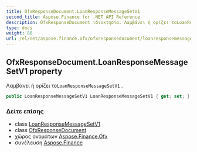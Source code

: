```yaml
---
title: OfxResponseDocument.LoanResponseMessageSetV1
second_title: Aspose.Finance for .NET API Reference
description: OfxResponseDocument ιδιοκτησία. Λαμβάνει ή ορίζει τοLoanResponseMessageSetV1 .
type: docs
weight: 80
url: /el/net/aspose.finance.ofx/ofxresponsedocument/loanresponsemessagesetv1/
---
```

## OfxResponseDocument.LoanResponseMessageSetV1 property

Λαμβάνει ή ορίζει το`LoanResponseMessageSetV1` .

```csharp
public LoanResponseMessageSetV1 LoanResponseMessageSetV1 { get; set; }
```

### Δείτε επίσης

* class [LoanResponseMessageSetV1](../../loanresponsemessagesetv1/)
* class [OfxResponseDocument](../)
* χώρος ονομάτων [Aspose.Finance.Ofx](../../ofxresponsedocument/)
* συνέλευση [Aspose.Finance](../../../)


